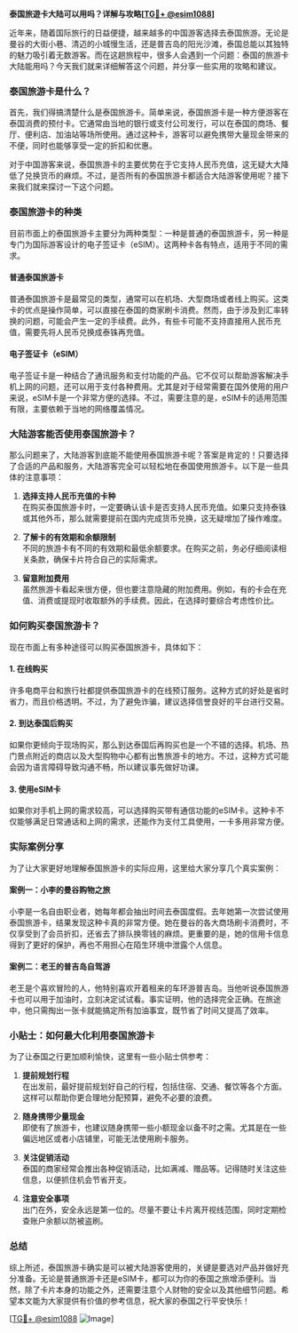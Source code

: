**泰国旅遊卡大陆可以用吗？详解与攻略[[TG💪+ @esim1088](https://t.me/s/esim1088)]**

近年来，随着国际旅行的日益便捷，越来越多的中国游客选择去泰国旅游。无论是曼谷的大街小巷、清迈的小城慢生活，还是普吉岛的阳光沙滩，泰国总能以其独特的魅力吸引着无数游客。而在这趟旅程中，很多人会遇到一个问题：泰国的旅游卡大陆能用吗？今天我们就来详细解答这个问题，并分享一些实用的攻略和建议。

### 泰国旅游卡是什么？

首先，我们得搞清楚什么是泰国旅游卡。简单来说，泰国旅游卡是一种方便游客在泰国消费的预付卡。它通常由当地的银行或支付公司发行，可以在泰国的商场、餐厅、便利店、加油站等场所使用。通过这种卡，游客可以避免携带大量现金带来的不便，同时也能够享受一定的折扣和优惠。

对于中国游客来说，泰国旅游卡的主要优势在于它支持人民币充值，这无疑大大降低了兑换货币的麻烦。不过，是否所有的泰国旅游卡都适合大陆游客使用呢？接下来我们就来探讨一下这个问题。

### 泰国旅游卡的种类

目前市面上的泰国旅游卡主要分为两种类型：一种是普通的泰国旅游卡，另一种是专门为国际游客设计的电子签证卡（eSIM）。这两种卡各有特点，适用于不同的需求。

#### 普通泰国旅游卡

普通泰国旅游卡是最常见的类型，通常可以在机场、大型商场或者线上购买。这类卡的优点是操作简单，可以直接在泰国的商家刷卡消费。然而，由于涉及到汇率转换的问题，可能会产生一定的手续费。此外，有些卡可能不支持直接用人民币充值，需要先将人民币兑换成泰铢再充值。

#### 电子签证卡（eSIM）

电子签证卡是一种结合了通讯服务和支付功能的产品。它不仅可以帮助游客解决手机上网的问题，还可以用于支付各种费用。尤其是对于经常需要在国外使用的用户来说，eSIM卡是一个非常方便的选择。不过，需要注意的是，eSIM卡的适用范围有限，主要依赖于当地的网络覆盖情况。

### 大陆游客能否使用泰国旅游卡？

那么问题来了，大陆游客到底能不能使用泰国旅游卡呢？答案是肯定的！只要选择了合适的产品和服务，大陆游客完全可以轻松地在泰国使用旅游卡。以下是一些具体的注意事项：

1. **选择支持人民币充值的卡种**  
   在购买泰国旅游卡时，一定要确认该卡是否支持人民币充值。如果只支持泰铢或其他外币，那么就需要提前在国内完成货币兑换，这无疑增加了操作难度。

2. **了解卡的有效期和余额限制**  
   不同的旅游卡有不同的有效期和最低余额要求。在购买之前，务必仔细阅读相关条款，确保卡片符合自己的实际需求。

3. **留意附加费用**  
   虽然旅游卡看起来很方便，但也要注意隐藏的附加费用。例如，有的卡会在充值、消费或提现时收取额外的手续费。因此，在选择时要综合考虑性价比。

### 如何购买泰国旅游卡？

现在市面上有多种途径可以购买泰国旅游卡，具体如下：

#### 1. 在线购买
许多电商平台和旅行社都提供泰国旅游卡的在线预订服务。这种方式的好处是省时省力，而且价格透明。不过，为了避免诈骗，建议选择信誉良好的平台进行交易。

#### 2. 到达泰国后购买
如果你更倾向于现场购买，那么到达泰国后再购买也是一个不错的选择。机场、热门景点附近的商店以及大型购物中心都有出售旅游卡的地方。不过，这种方式可能会因为语言障碍导致沟通不畅，所以建议事先做好功课。

#### 3. 使用eSIM卡
如果你对手机上网的需求较高，可以选择购买带有通信功能的eSIM卡。这种卡不仅能够满足日常通话和上网的需求，还能作为支付工具使用，一卡多用非常方便。

### 实际案例分享

为了让大家更好地理解泰国旅游卡的实际应用，这里给大家分享几个真实案例：

#### 案例一：小李的曼谷购物之旅
小李是一名自由职业者，她每年都会抽出时间去泰国度假。去年她第一次尝试使用泰国旅游卡，结果发现这种卡真的非常方便。她在曼谷的各大商场刷卡消费时，不仅享受到了会员折扣，还省去了排队换零钱的麻烦。更重要的是，她的信用卡信息得到了更好的保护，再也不用担心在陌生环境中泄露个人信息。

#### 案例二：老王的普吉岛自驾游
老王是个喜欢冒险的人，他特别喜欢开着租来的车环游普吉岛。当他听说泰国旅游卡也可以用于加油时，立刻决定试试看。事实证明，他的选择完全正确。在旅途中，他只需掏出一张卡就能搞定所有加油事宜，既节省了时间又提高了效率。

### 小贴士：如何最大化利用泰国旅游卡

为了让泰国之行更加顺利愉快，这里有一些小贴士供参考：

1. **提前规划行程**  
   在出发前，最好提前规划好自己的行程，包括住宿、交通、餐饮等各个方面。这样可以帮助你更合理地分配预算，避免不必要的浪费。

2. **随身携带少量现金**  
   即使有了旅游卡，也建议随身携带一些小额现金以备不时之需。尤其是在一些偏远地区或者小店铺里，可能无法使用刷卡服务。

3. **关注促销活动**  
   泰国的商家经常会推出各种促销活动，比如满减、赠品等。记得随时关注这些信息，以便抓住机会节省开支。

4. **注意安全事项**  
   出门在外，安全永远是第一位的。尽量不要让卡片离开视线范围，同时定期检查账户余额以防被盗刷。

### 总结

综上所述，泰国旅游卡确实是可以被大陆游客使用的，关键是要选对产品并做好充分准备。无论是普通旅游卡还是eSIM卡，都可以为你的泰国之旅增添便利。当然，除了卡片本身的功能之外，还需要注意个人财物的安全以及其他细节问题。希望本文能为大家提供有价值的参考信息，祝大家的泰国之行平安快乐！

[[TG💪+ @esim1088](https://t.me/s/esim1088) ![Image](https://i.postimg.cc/4NQfJmqS/Snipaste-2025-05-13-00-14-12.png)]